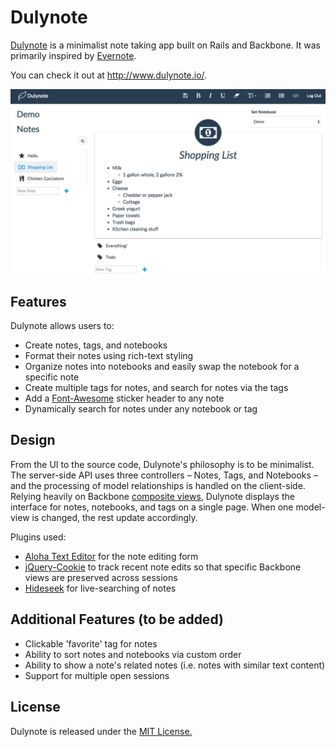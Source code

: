 # Dulynote

[Dulynote][site] is a minimalist note taking app built on Rails and Backbone. It was
primarily inspired by [Evernote](https://evernote.com/).

You can check it out at http://www.dulynote.io/.

![screenshot]

## Features

Dulynote allows users to:

* Create notes, tags, and notebooks
* Format their notes using rich-text styling
* Organize notes into notebooks and easily swap the notebook for a specific note
* Create multiple tags for notes, and search for notes via the tags
* Add a [Font-Awesome](http://fortawesome.github.io/Font-Awesome/) sticker header to any note
* Dynamically search for notes under any notebook or tag

## Design

From the UI to the source code, Dulynote's philosophy is to be minimalist. The server-side API uses three controllers – Notes, Tags, and Notebooks – and the processing of model relationships is handled on the client-side. Relying
heavily on Backbone [composite views](https://github.com/thoughtbot/backbone-support), Dulynote displays the interface for notes, notebooks, and tags on a single page. When one model-view is changed, the rest update accordingly.

Plugins used:
* [Aloha Text Editor](http://www.alohaeditor.org/Content.Node/index.html) for the note editing form
* [jQuery-Cookie](https://github.com/carhartl/jquery-cookie) to track recent note edits so that specific Backbone views are preserved across sessions
* [Hideseek](http://vdw.github.io/HideSeek/) for live-searching of notes

## Additional Features (to be added)

* Clickable 'favorite' tag for notes
* Ability to sort notes and notebooks via custom order
* Ability to show a note's related notes (i.e. notes with similar text content)
* Support for multiple open sessions

## License
Dulynote is released under the [MIT License.][license]


[site]: http://www.dulynote.io/
[screenshot]: ./app/assets/images/screenshot.png
[license]: ./LICENSE
